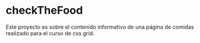 # checkTheFood
Este proyecto es sobre el contenido informativo de una página de comidas realizado para el curso de css grid.

